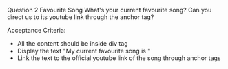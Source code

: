 Question 2
Favourite Song
What's your current favourite song? Can you direct us to its youtube link through the anchor tag?

Acceptance Criteria:
- All the content should be inside div tag
- Display the text "My current favourite song is <song name>"
- Link the text to the official youtube link of the song through anchor tags
